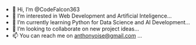 - 👋 Hi, I’m @CodeFalcon363
- 👀 I’m interested in Web Development and Artificial Inteligence...
- 🌱 I’m currently learning Python for Data Science and AI Development...
- 💞️ I’m looking to collaborate on new project ideas...
- 📫 You can reach me on anthonyoise@gmail.com ...

<!---
CodeFalcon363/CodeFalcon363 is a ✨ special ✨ repository because its `README.md` (this file) appears on your GitHub profile.
You can click the Preview link to take a look at your changes.
--->
